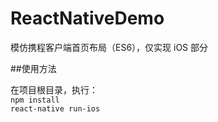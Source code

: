 # ReactNativeDemo

模仿携程客户端首页布局（ES6），仅实现 iOS 部分

##使用方法

在项目根目录，执行：    
`npm install`    
`react-native run-ios`

